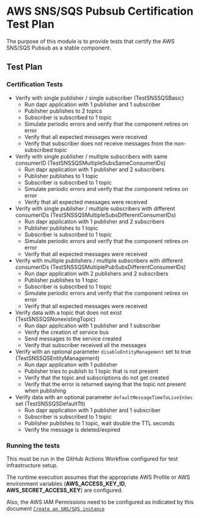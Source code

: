 # AWS SNS/SQS Pubsub Certification Test Plan
The purpose of this module is to provide tests that certify the AWS SNS/SQS Pubsub as a stable component.

## Test Plan
### Certification Tests
- Verify with single publisher / single subscriber (TestSNSSQSBasic)
   - Run dapr application with 1 publisher and 1 subscriber
   - Publisher publishes to 2 topics
   - Subscriber is subscribed to 1 topic
   - Simulate periodic errors and verify that the component retires on error
   - Verify that all expected messages were received
   - Verify that subscriber does not receive messages from the non-subscribed topic
- Verify with single publisher / multiple subscribers with same consumerID (TestSNSSQSMultipleSubsSameConsumerIDs)
   - Run dapr application with 1 publisher and 2 subscribers
   - Publisher publishes to 1 topic
   - Subscriber is subscribed to 1 topic
   - Simulate periodic errors and verify that the component retires on error
   - Verify that all expected messages were received
- Verify with single publisher / multiple subscribers with different consumerIDs (TestSNSSQSMultipleSubsDifferentConsumerIDs)
   - Run dapr application with 1 publisher and 2 subscribers
   - Publisher publishes to 1 topic
   - Subscriber is subscribed to 1 topic
   - Simulate periodic errors and verify that the component retires on error
   - Verify that all expected messages were received
- Verify with multiple publishers / multiple subscribers with different consumerIDs (TestSNSSQSMultiplePubSubsDifferentConsumerIDs)
   - Run dapr application with 2 publishers and 2 subscribers
   - Publisher publishes to 1 topic
   - Subscriber is subscribed to 1 topic
   - Simulate periodic errors and verify that the component retires on error
   - Verify that all expected messages were received
- Verify data with a topic that does not exist (TestSNSSQSNonexistingTopic)
   - Run dapr application with 1 publisher and 1 subscriber
   - Verify the creation of service bus
   - Send messages to the service created
   - Verify that subscriber received all the messages
- Verify with an optional parameter `disableEntityManagement` set to true (TestSNSSQSEntityManagement)
   - Run dapr application with 1 publisher
   - Publisher tries to publish to 1 topic that is not present
   - Verify that the topic and subscriptions do not get created
   - Verify that the error is returned saying that the topic not present when publishing
- Verify data with an optional parameter `defaultMessageTimeToLiveInSec` set (TestSNSSQSDefaultTtl)
   - Run dapr application with 1 publisher and 1 subscriber
   - Subscriber is subscribed to 1 topic
   - Publisher publishes to 1 topic, wait double the TTL seconds
   - Verify the message is deleted/expired

### Running the tests

This must be run in the GitHub Actions Workflow configured for test infrastructure setup.

The runtime execution assumes that the appropriate AWS Profile or AWS environment variables (**AWS_ACCESS_KEY_ID**, **AWS_SECRET_ACCESS_KEY**) are configured.

Also, the AWS IAM Permissions need to be configured as indicated by this document [`Create an SNS/SQS instance`](https://docs.dapr.io/reference/components-reference/supported-pubsub/setup-aws-snssqs/#create-an-snssqs-instance)